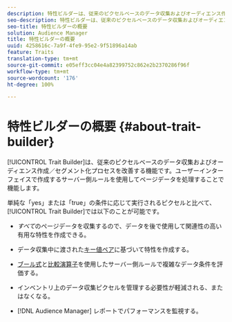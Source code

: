 ```yaml
---
description: 特性ビルダーは、従来のピクセルベースのデータ収集およびオーディエンス作成／セグメント化プロセスを改善する機能です。ユーザーインターフェイスで作成するサーバー側ルールを使用してページデータを処理することで機能します。
seo-description: 特性ビルダーは、従来のピクセルベースのデータ収集およびオーディエンス作成／セグメント化プロセスを改善する機能です。ユーザーインターフェイスで作成するサーバー側ルールを使用してページデータを処理することで機能します。
seo-title: 特性ビルダーの概要
solution: Audience Manager
title: 特性ビルダーの概要
uuid: 4258616c-7a9f-4fe9-95e2-9f51896a14ab
feature: Traits
translation-type: tm+mt
source-git-commit: e05eff3cc04e4a82399752c862e2b2370286f96f
workflow-type: tm+mt
source-wordcount: '176'
ht-degree: 100%

---
```



# 特性ビルダーの概要 {#about-trait-builder}

[!UICONTROL Trait Builder]は、従来のピクセルベースのデータ収集およびオーディエンス作成／セグメント化プロセスを改善する機能です。ユーザーインターフェイスで作成するサーバー側ルールを使用してページデータを処理することで機能します。

<!-- c_tb_about.xml -->

単純な「yes」または「true」の条件に応じて実行されるピクセルと比べて、[!UICONTROL Trait Builder]では以下のことが可能です。

* *すべて*&#x200B;のページデータを収集するので、データを後で使用して関連性の高い有用な特性を作成できる。
* データ収集中に渡された[キー値ペア](../../reference/key-value-pairs-explained.md)に基づいて特性を作成する。
* [ブール式](../../reference/boolean-expressions-tsb.md)と[比較演算子](../../features/traits/trait-comparison-operators.md)を使用したサーバー側ルールで複雑なデータ条件を評価する。

* インベントリ上のデータ収集ピクセルを管理する必要性が軽減される、またはなくなる。
* [!DNL Audience Manager] レポートでパフォーマンスを監視する。